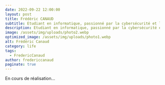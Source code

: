 ```yaml
---
date: 2022-09-22 12:00:00
layout: post
title: Frédéric CANAUD
subtitle: Etudiant en informatique, passionné par la cybersécurité et le développement web
description: Etudiant en informatique, passionné par la cybersécurité et le développement web
image: /assets/img/uploads/photo2.webp
optimized_image: /assets/img/uploads/photo1.webp
alt: Frédéric Canaud
category: life
tags:
  - FredericCanaud
author: fredericcanaud
paginate: true
---
```


En cours de réalisation...
